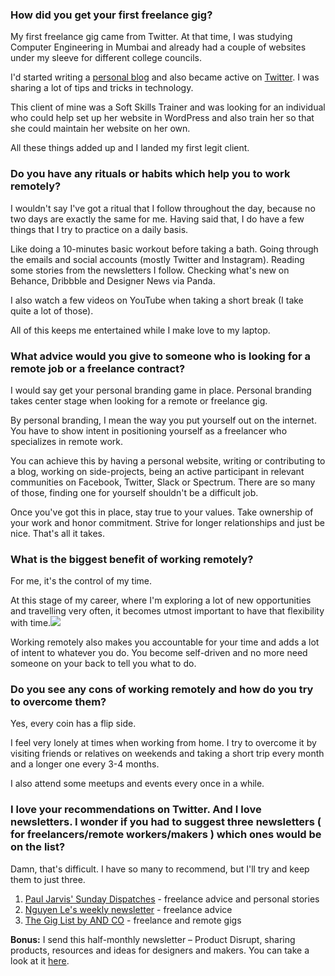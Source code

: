 ### **How did you get your first freelance gig?**

My first freelance gig came from Twitter. At that time, I was studying Computer Engineering in Mumbai and already had a couple of websites under my sleeve for different college councils.

I'd started writing a [personal blog](https://darshangajara.com/) and also became active on [Twitter](https://twitter.com/WeirdoWizard). I was sharing a lot of tips and tricks in technology.

This client of mine was a Soft Skills Trainer and was looking for an individual who could help set up her website in WordPress and also train her so that she could maintain her website on her own.

All these things added up and I landed my first legit client.

### **Do you have any rituals or habits which help you to work remotely?**

I wouldn't say I've got a ritual that I follow throughout the day, because no two days are exactly the same for me. Having said that, I do have a few things that I try to practice on a daily basis.

Like doing a 10-minutes basic workout before taking a bath. Going through the emails and social accounts (mostly Twitter and Instagram). Reading some stories from the newsletters I follow. Checking what's new on Behance, Dribbble and Designer News via Panda.

I also watch a few videos on YouTube when taking a short break (I take quite a lot of those).

All of this keeps me entertained while I make love to my laptop.

### **What advice would you give to someone who is looking for a remote job or a freelance contract?**

I would say get your personal branding game in place. Personal branding takes center stage when looking for a remote or freelance gig.

By personal branding, I mean the way you put yourself out on the internet. You have to show intent in positioning yourself as a freelancer who specializes in remote work.

You can achieve this by having a personal website, writing or contributing to a blog, working on side-projects, being an active participant in relevant communities on Facebook, Twitter, Slack or Spectrum. There are so many of those, finding one for yourself shouldn't be a difficult job.

Once you've got this in place, stay true to your values. Take ownership of your work and honor commitment. Strive for longer relationships and just be nice. That's all it takes.

### **What is the biggest benefit of working remotely?**

For me, it's the control of my time.

At this stage of my career, where I'm exploring a lot of new opportunities and travelling very often, it becomes utmost important to have that flexibility with time.[![](/interviews/kohub-297x300.jpg)](https://darshangajara.com/2017/08/12/thailand-remote-life/)

Working remotely also makes you accountable for your time and adds a lot of intent to whatever you do. You become self-driven and no more need someone on your back to tell you what to do.

### **Do you see any cons of working remotely and how do you try to overcome them?**

Yes, every coin has a flip side.

I feel very lonely at times when working from home. I try to overcome it by visiting friends or relatives on weekends and taking a short trip every month and a longer one every 3-4 months.

I also attend some meetups and events every once in a while.

### **I love your recommendations on Twitter. And I love newsletters. I wonder if you had to suggest three newsletters ( for freelancers/remote workers/makers ) which ones would be on the list?**

Damn, that's difficult. I have so many to recommend, but I'll try and keep them to just three.

1. [Paul Jarvis' Sunday Dispatches](https://pjrvs.com/signup/) - freelance advice and personal stories
2. [Nguyen Le's weekly newsletter](http://www.verse-co.com/) - freelance advice
3. [The Gig List by AND CO](https://www.and.co/gig-list) - freelance and remote gigs

**Bonus:** I send this half-monthly newsletter – Product Disrupt, sharing products, resources and ideas for designers and makers. You can take a look at it [here](http://productdisrupt.com/newsletter.html).
